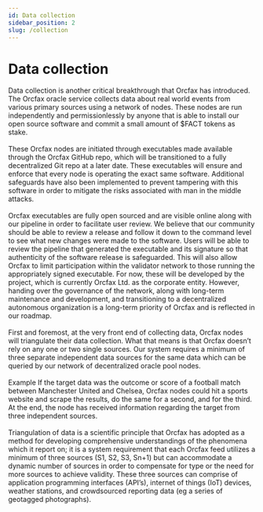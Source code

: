```yaml
---
id: Data collection
sidebar_position: 2
slug: /collection
---
```


# Data collection

Data collection is another critical breakthrough that Orcfax has introduced. The
Orcfax oracle service collects data about real world events from various primary
sources using a network of nodes. These nodes are run independently and
permissionlessly by anyone that is able to install our open source software and
commit a small amount of $FACT tokens as stake.<br>
<br>
These Orcfax nodes are initiated through executables made available through the
Orcfax GitHub repo, which will be transitioned to a fully decentralized Git repo
at a later date. These executables will ensure and enforce that every node is
operating the exact same software. Additional safeguards have also been
implemented to prevent tampering with this software in order to mitigate the
risks associated with man in the middle attacks.<br>
<br>
Orcfax executables are fully open sourced and are visible online along with our
pipeline in order to facilitate user review. We believe that our community
should be able to review a release and follow it down to the command level to
see what new changes were made to the software. Users will be able to review the
pipeline that generated the executable and its signature so that authenticity of
the software release is safeguarded. This will also allow Orcfax to limit
participation within the validator network to those running the appropriately
signed executable. For now, these will be developed by the project, which is
currently Orcfax Ltd. as the corporate entity. However, handing over the
governance of the network, along with long-term maintenance and development, and
transitioning to a decentralized autonomous organization is a long-term priority
of Orcfax and is reflected in our roadmap.<br>
<br>
First and foremost, at the very front end of collecting data, Orcfax nodes will
triangulate their data collection. What that means is that Orcfax doesn’t rely
on any one or two single sources. Our system requires a minimum of three
separate independent data sources for the same data which can be queried by our
network of decentralized oracle pool nodes.<br>
<br>
Example
If the target data was the outcome or score of a football match between
Manchester United and Chelsea, Orcfax nodes could hit a sports website and
scrape the results, do the same for a second, and for the third. At the end, the
node has received information regarding the target from three independent
sources.<br>
<br>
Triangulation of data is a scientific principle that Orcfax has adopted as a
method for developing comprehensive understandings of the phenomena which it
report on; it is a system requirement that each Orcfax feed utilizes a minimum
of three sources (S1, S2, S3, Sn+1) but can accommodate a dynamic number of
sources in order to compensate for type or the need for more sources to achieve
validity. These three sources can comprise of application programming interfaces
(API’s), internet of things (IoT) devices, weather stations, and crowdsourced
reporting data (eg a series of geotagged photographs).
